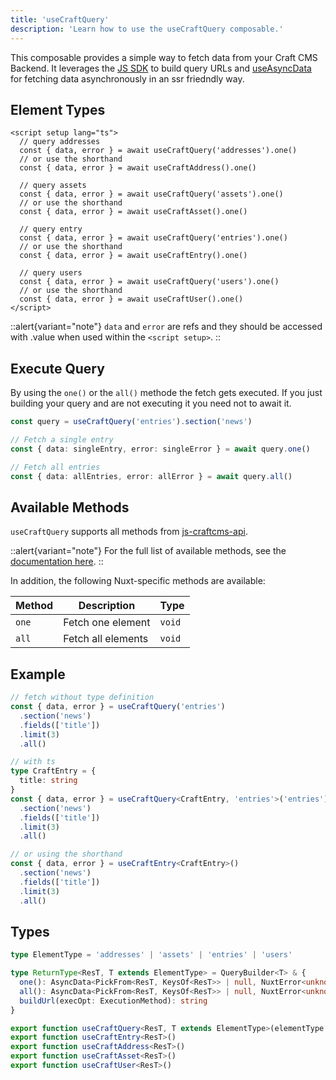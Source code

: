 ```yaml
---
title: 'useCraftQuery'
description: 'Learn how to use the useCraftQuery composable.'
---
```


This composable provides a simple way to fetch data from your Craft CMS Backend.
It leverages the [JS SDK](/libraries/js-craftcms-api) to build query URLs and [useAsyncData](https://nuxt.com/docs/api/composables/use-async-data) for fetching data asynchronously in an ssr friedndly way.

## Element Types
```vue
<script setup lang="ts">
  // query addresses
  const { data, error } = await useCraftQuery('addresses').one()
  // or use the shorthand
  const { data, error } = await useCraftAddress().one()

  // query assets
  const { data, error } = await useCraftQuery('assets').one()
  // or use the shorthand
  const { data, error } = await useCraftAsset().one()

  // query entry
  const { data, error } = await useCraftQuery('entries').one()
  // or use the shorthand
  const { data, error } = await useCraftEntry().one()

  // query users
  const { data, error } = await useCraftQuery('users').one()
  // or use the shorthand
  const { data, error } = await useCraftUser().one()
</script>
```

::alert{variant="note"}
  `data` and `error` are refs and they should be accessed with .value when used within the `<script setup>`.
::

## Execute Query

By using the `one()` or the `all()` methode the fetch gets executed. If you just building your query and are not executing it you need not to await it.

```ts
const query = useCraftQuery('entries').section('news')

// Fetch a single entry
const { data: singleEntry, error: singleError } = await query.one()

// Fetch all entries
const { data: allEntries, error: allError } = await query.all()
```
 
## Available Methods

`useCraftQuery` supports all methods from [js-craftcms-api](/libraries/js-craftcms-api). 

::alert{variant="note"}
For the full list of available methods, see the [documentation here](/libraries/js-craftcms-api/methods).
::

In addition, the following Nuxt-specific methods are available:

| Method      | Description              | Type   |
|-------------|--------------------------|--------|
| `one`       | Fetch one element        | `void` |
| `all`       | Fetch all elements       | `void` |

## Example

```ts
// fetch without type definition
const { data, error } = useCraftQuery('entries')
  .section('news')
  .fields(['title'])
  .limit(3)
  .all()

// with ts
type CraftEntry = {
  title: string
}
const { data, error } = useCraftQuery<CraftEntry, 'entries'>('entries')
  .section('news')
  .fields(['title'])
  .limit(3)
  .all()

// or using the shorthand
const { data, error } = useCraftEntry<CraftEntry>()
  .section('news')
  .fields(['title'])
  .limit(3)
  .all()
```

## Types

```ts
type ElementType = 'addresses' | 'assets' | 'entries' | 'users'

type ReturnType<ResT, T extends ElementType> = QueryBuilder<T> & {
  one(): AsyncData<PickFrom<ResT, KeysOf<ResT>> | null, NuxtError<unknown> | null>
  all(): AsyncData<PickFrom<ResT, KeysOf<ResT>> | null, NuxtError<unknown> | null>
  buildUrl(execOpt: ExecutionMethod): string
}

export function useCraftQuery<ResT, T extends ElementType>(elementType: T): ReturnType<ResT, T>
export function useCraftEntry<ResT>()
export function useCraftAddress<ResT>()
export function useCraftAsset<ResT>()
export function useCraftUser<ResT>()
```
